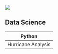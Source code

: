 ![](https://github.com/xemycutiex/codecademy_projects/blob/main/banner.PNG)

## Data Science

| Python | 
| --- |
| Hurricane Analysis |

